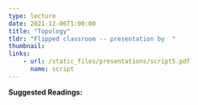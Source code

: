 ```yaml
---
type: lecture
date: 2021-12-06T1:00:00
title: "Topology"
tldr: "Flipped classroom -- presentation by  "
thumbnail: 
links: 
    - url: /static_files/presentations/script5.pdf
      name: script
---
```

**Suggested Readings:**

